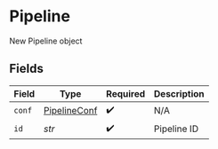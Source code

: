 # Pipeline

New Pipeline object


## Fields

| Field                                               | Type                                                | Required                                            | Description                                         |
| --------------------------------------------------- | --------------------------------------------------- | --------------------------------------------------- | --------------------------------------------------- |
| `conf`                                              | [PipelineConf](../../models/shared/pipelineconf.md) | :heavy_check_mark:                                  | N/A                                                 |
| `id`                                                | *str*                                               | :heavy_check_mark:                                  | Pipeline ID                                         |
